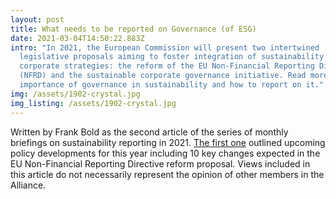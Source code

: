 ```yaml
---
layout: post
title: What needs to be reported on Governance (of ESG)
date: 2021-03-04T14:50:22.883Z
intro: "In 2021, the European Commission will present two intertwined
  legislative proposals aiming to foster integration of sustainability in
  corporate strategies: the reform of the EU Non-Financial Reporting Directive
  (NFRD) and the sustainable corporate governance initiative. Read more on the
  importance of governance in sustainability and how to report on it."
img: /assets/1902-crystal.jpg
img_listing: /assets/1902-crystal.jpg
---
```

<!--StartFragment-->

Written by Frank Bold as the second article of the series of monthly briefings on sustainability reporting in 2021. [The first one](https://www.allianceforcorporatetransparency.org/news/countdown-reform.html) outlined upcoming policy developments for this year including 10 key changes expected in the EU Non-Financial Reporting Directive reform proposal. Views included in this article do not necessarily represent the opinion of other members in the Alliance.



<!--EndFragment-->